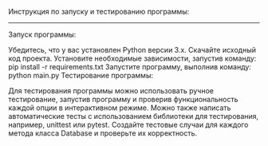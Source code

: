 Инструкция по запуску и тестированию программы:
___________________________________________________________________________________________
Запуск программы:

Убедитесь, что у вас установлен Python версии 3.x.
Скачайте исходный код проекта.
Установите необходимые зависимости, запустив команду: pip install -r requirements.txt
Запустите программу, выполнив команду: python main.py
Тестирование программы:

Для тестирования программы можно использовать ручное тестирование, запустив программу и проверив функциональность каждой опции в интерактивном режиме.
Можно также написать автоматические тесты с использованием библиотеки для тестирования, например, unittest или pytest. 
Создайте тестовые случаи для каждого метода класса Database и проверьте их корректность.